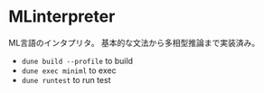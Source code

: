 # MLinterpreter
ML言語のインタプリタ。
基本的な文法から多相型推論まで実装済み。

- `dune build --profile` to build
- `dune exec miniml` to exec
- `dune runtest` to run test
